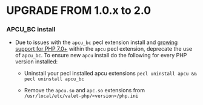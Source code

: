 UPGRADE FROM 1.0.x to 2.0
=======================

### APCU_BC install

  * Due to issues with the `apcu_bc` pecl extension install and [growing support for PHP 7.0+](https://pecl.php.net/package/APCu)
  within the `apcu` pecl extension, deprecate the use of `apcu_bc`. To ensure new `apcu` install
  do the following for every PHP version installed:

      * Uninstall your pecl installed apcu extensions `pecl uninstall apcu && pecl uninstall apcu_bc`

      * Remove the `apcu.so` and `apc.so` extensions from `/usr/local/etc/valet-php/<version>/php.ini`
